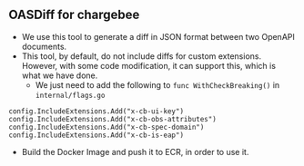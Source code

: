 ## OASDiff for chargebee
- We use this tool to generate a diff in JSON format between two OpenAPI documents.
- This tool, by default, do not include diffs for custom extensions. However, with some code modification, it can support this, which is what we have done.
    - We just need to add the following to `func WithCheckBreaking()` in `internal/flags.go`
```
config.IncludeExtensions.Add("x-cb-ui-key")
config.IncludeExtensions.Add("x-cb-obs-attributes")
config.IncludeExtensions.Add("x-cb-spec-domain")
config.IncludeExtensions.Add("x-cb-is-eap")
```
- Build the Docker Image and push it to ECR, in order to use it.